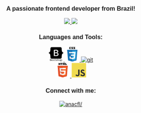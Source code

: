 <h3 align="center" style="font-family: sans-serif;">A passionate frontend developer from Brazil!</h3>


<div align="center" ">
  <a href="https://github.com/anaving">
  <img width="400" src="https://github-readme-stats.vercel.app/api?username=anaving&show_icons=true&theme=dracula&include_all_commits=true&count_private=true"/> 
  <img width="358" src="https://github-readme-stats.vercel.app/api/top-langs/?username=anaving&layout=compact&langs_count=16&theme=dracula"/> </a>


<h3 align="center" style="font-family: sans-serif;">Languages and Tools:</h3>
<p align="center" style="text-decoration: none;"> 
    <a href="https://getbootstrap.com" target="_blank" rel="noreferrer"> <img src="https://raw.githubusercontent.com/devicons/devicon/master/icons/bootstrap/bootstrap-plain-wordmark.svg" alt="bootstrap" width="40" height="40"/> </a> 
    <a href="https://www.w3schools.com/css/" target="_blank" rel="noreferrer"> <img src="https://raw.githubusercontent.com/devicons/devicon/master/icons/css3/css3-original-wordmark.svg" alt="css3" width="40" height="40"/> </a> 
    <a href="https://git-scm.com/" target="_blank" rel="noreferrer"> <img src="https://www.vectorlogo.zone/logos/git-scm/git-scm-icon.svg" alt="git" width="40" height="40"/> </a> <br> 
    <a href="https://www.w3.org/html/" target="_blank" rel="noreferrer"> <img src="https://raw.githubusercontent.com/devicons/devicon/master/icons/html5/html5-original-wordmark.svg" alt="html5" width="40" height="40"/> </a> 
    <a href="https://developer.mozilla.org/en-US/docs/Web/JavaScript" target="_blank" rel="noreferrer"> <img src="https://raw.githubusercontent.com/devicons/devicon/master/icons/javascript/javascript-original.svg" alt="javascript" width="40" height="40"/> </a> 
</p>

<h3 align="center" style="font-family: sans-serif;">Connect with me:</h3>
<p align="center">
<a href="https://linkedin.com/in/anacfl/" target="blank"><img align="center" src="https://raw.githubusercontent.com/rahuldkjain/github-profile-readme-generator/master/src/images/icons/Social/linked-in-alt.svg" alt="anacfl/" height="30" width="40" /></a>
</p>
